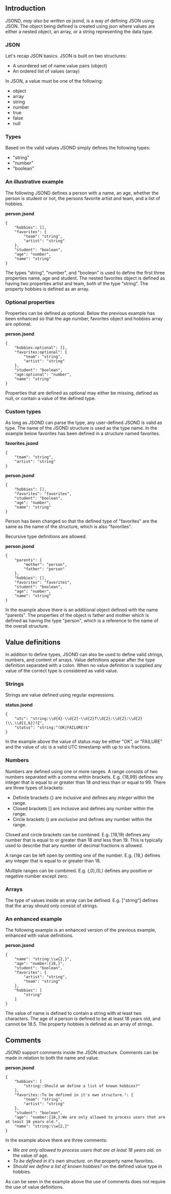 
## Introduction

JSOND, _may also be written as_ jsond, is a way of defining JSON using JSON. The object being defined is created using json where values are either a nested object, an array, or a string representing the data type.

### JSON

Let's recap JSON basics. JSON is built on two structures:

- A unordered set of name:value pairs (object)
- An ordered list of values (array)

In JSON, a value must be one of the following:

- object
- array
- string
- number
- true
- false
- null

### Types

Based on the valid values JSOND simply defines the following types:

- "string"
- "number"
- "boolean"

### An illustrative example

The following JSOND defines a person with a name, an age, whether the person is student or not, the persons favorite artist and team, and a list of hobbies.

**person.jsond**
```
{
	"hobbies": [],
	"favorites": {
		"team": "string",
		"artist": "string"
	},
	"student": "boolean",
	"age": "number",
	"name": "string"
}
```

The types "string", "number", and "boolean" is used to define the first three properties name, age and student. The nested favorites object is defined as having two properties artist and team, both of the type "string". The property hobbies is defined as an array.

### Optional properties

Properties can be defined as optional. Below the previous example has been enhanced so that the age number, favorites object and hobbies array are optional.

**person.jsond**
```
{
	"hobbies:optional": [],
	"favorites:optional": {
		"team": "string",
		"artist": "string"
	},
	"student": "boolean",
	"age:optional": "number",
	"name": "string"
}
```

Properties that are defined as optional may either be missing, defined as null, or contain a value of the defined type.

### Custom types

As long as JSOND can parse the type, any user-defined JSOND is valid as type. The name of the JSOND structure is used as the type name. In the example below favorites has been defined in a structure named favorites.

**favorites.jsond**
```
{
	"team": "string",
	"artist": "string"
}
```

**person.jsond**
```
{
	"hobbies": [],
	"favorites": "favorites",
	"student": "boolean",
	"age": "number",
	"name": "string"
}
```

Person has been changed so that the defined type of "favorites" are the same as the name of the structure, which is also "favorites".

Recursive type definitions are allowed.

**person.jsond**
```
{
	"parents": {
		"mother": "person",
		"father": "person"
	},
	"hobbies": [],
	"favorites": "favorites",
	"student": "boolean",
	"age": "number",
	"name": "string"
}
```

In the example above there is an additional object defined with the name "parents". The properties of the object is father and mother which is defined as having the type "person", which is a reference to the name of the overall structure.

## Value definitions

In addition to define types, JSOND can also be used to define valid strings, numbers, and content of arrays. Value definitions appear after the type definition separated with a colon. When no value definition is supplied any value of the correct type is considered as valid value.

### Strings

Strings are value defined using regular expressions.

**status.jsond**
```
{
	"utc": "string:\\d{4}-\\d{2}-\\d{2}T\\d{2}:\\d{2}:\\d{2}(\\.\\d{1,6})?Z",
	"status": "string:^(OK|FAILURE)$"
}
```

In the example above the value of status may be either "OK", or "FAILURE" and the value of utc is a valid UTC timestamp with up to six fractions.

### Numbers

Numbers are defined using one or more ranges. A range consists of two numbers separated with a comma within brackets. E.g. {18,99} defines any integer that is equal to or greater than 18 _and_ less than or equal to 99. There are three types of brackets:

- Definite brackets {} are inclusive and defines any _integer_ within the range.
- Closed brackets [] are inclusive and defines any number within the range.
- Circle brackets () are _exclusive_ and defines any number within the range.

Closed and circle brackets can be combined. E.g. [18,19) defines any number that is equal to or greater than 18 _and_ less than 19. This is typically used to describe that any number of decimal fractions is allowed.

A range can be left open by omitting one of the number. E.g. {18,} defines any integer that is equal to or greater than 18.

Multiple ranges can be combined. E.g. (,0),(0,) defines any positive or negative number except zero.

### Arrays

The type of values inside an array can be defined. E.g. ["string"] defines that the array should only consist of strings.

### An enhanced example

The following example is an enhanced version of the previous example, enhanced with value definitions.

**person.jsond**
```
{
	"name": "string:\\w{2,}",
	"age": "number:{18,}",
	"student": "boolean",
	"favorites": {
		"artist": "string",
		"team": "string"
	},
	"hobbies": [
		"string"
	]
}
```

The value of name is defined to contain a string with at least two characters. The age of a person is defined to be at least 18 years old, and cannot be 18.5. The property hobbies is defined as an array of strings.

## Comments

JSOND support comments inside the JSON structure. Comments can be made in relation to both the name and value.

**person.jsond**
```
{
	"hobbies": [
		"string::Should we define a list of known hobbies?"
	],
	"favorites::To be defined in it's own structure.": {
		"team": "string",
		"artist": "string"
	},
	"student": "boolean",
	"age": "number:{18,}:We are only allowed to process users that are at least 18 years old.",
	"name": "string:\\w{2,}"
}
```

In the example above there are three comments:

- _We are only allowed to process users that are at least 18 years old._ on the value of age.
- _To be defined in it's own structure._ on the property name favorites.
- _Should we define a list of known hobbies?_ on the defined value type in hobbies.

As can be seen in the example above the use of comments does not require the use of value definitions.
